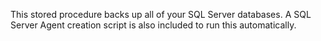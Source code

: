 This stored procedure backs up all of your SQL Server databases.  A SQL Server Agent creation script is also included to run this automatically.